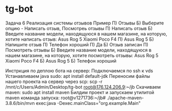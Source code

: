# tg-bot
Задача 6
Реализация системы отзывов
Пример
П) Отзывы
Б) Выберите опцию - Написать отзыв, Посмотреь отзывы
П) Написать отзыв
Б) Введите название модели, находящуюся в нашем магазине, на которую, хотите написать отзыв:
Asus Rog 5
Xiaomi Poco F4
П) Asus Rog 5
Б) Напишите отзыв
П) Телефон хороший
П) Да
Б) Отзыв записан
П) Посмотреть отзывы
Б) Введите название модели, находящуюся в нашем магазине, на которую, хотите посмотреть отзывы:
Asus Rog 5
Xiaomi Poco F4
Б) Asus Rog 5
Б) Телефон хороший

Инстркция по деплою бота на сервер:
Подключаемся по ssh к vds 
Устанавливаем java sudo: apt install default-jdk 
Переносим файлы нашего проекта на сервер через scp: scp -r /mnt/c/Users/Admin/Desktop/tg-bot root@176.124.206.9:~/jb 
Скачиваем maven: sudo apt install maven
Билдим проект и запускаем утилитой maven
команда запуска: root@v1271736:~/jb# ./apache-maven-3.8.6/bin/mvn exec:java -Dexec.mainClass="org.example.Main"